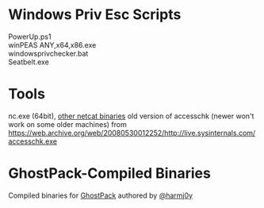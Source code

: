 # Windows Priv Esc Scripts
PowerUp.ps1   
winPEAS ANY,x64,x86.exe   
windowsprivchecker.bat   
Seatbelt.exe   

# Tools
nc.exe (64bit), [other netcat binaries](https://github.com/int0x33/nc.exe/) 
old version of accesschk (newer won't work on some older machines) from https://web.archive.org/web/20080530012252/http://live.sysinternals.com/accesschk.exe 

# GhostPack-Compiled Binaries
Compiled binaries for [GhostPack](https://github.com/GhostPack) authored by [@harmj0y](https://twitter.com/harmj0y)
